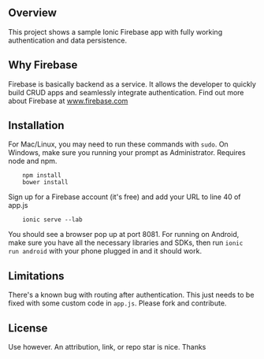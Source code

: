 ## Overview

This project shows a sample Ionic Firebase app with fully working authentication and data persistence.


## Why Firebase

Firebase is basically backend as a service. It allows the developer to quickly build CRUD apps and seamlessly integrate authentication.
Find out more about Firebase at www.firebase.com


## Installation
For Mac/Linux, you may need to run these commands with `sudo`. On Windows, make sure you running your prompt as Administrator.
Requires node and npm.

```
    npm install
    bower install
```
Sign up for a Firebase account (it's free) and add your URL to line 40 of app.js

```
    ionic serve --lab
```

You should see a browser pop up at port 8081.
For running on Android, make sure you have all the necessary libraries and SDKs, then run `ionic run android` with your phone plugged in and it should work.


## Limitations

There's a known bug with routing after authentication. This just needs to be fixed with some custom code in `app.js`. Please fork and contribute.

## License

Use however. An attribution, link, or repo star is nice. Thanks
